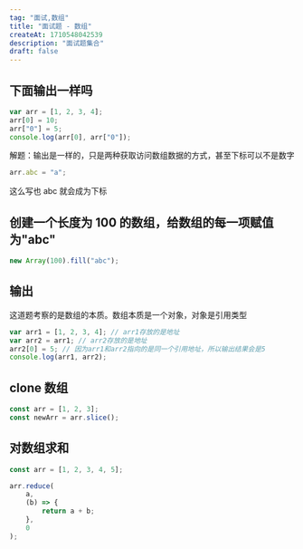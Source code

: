 ```yaml
---
tag: "面试,数组"
title: "面试题 - 数组"
createAt: 1710548042539
description: "面试题集合"
draft: false
---
```


## 下面输出一样吗

```js
var arr = [1, 2, 3, 4];
arr[0] = 10;
arr["0"] = 5;
console.log(arr[0], arr["0"]);
```

解题：输出是一样的，只是两种获取访问数组数据的方式，甚至下标可以不是数字

```js
arr.abc = "a";
```

这么写也 abc 就会成为下标

## 创建一个长度为 100 的数组，给数组的每一项赋值为"abc"

```js
new Array(100).fill("abc");
```

## 输出

这道题考察的是数组的本质。数组本质是一个对象，对象是引用类型

```js
var arr1 = [1, 2, 3, 4]; // arr1存放的是地址
var arr2 = arr1; // arr2存放的是地址
arr2[0] = 5; // 因为arr1和arr2指向的是同一个引用地址，所以输出结果会是5
console.log(arr1, arr2);
```

## clone 数组

```js
const arr = [1, 2, 3];
const newArr = arr.slice();
```

## 对数组求和

```js
const arr = [1, 2, 3, 4, 5];

arr.reduce(
    a,
    (b) => {
        return a + b;
    },
    0
);
```
